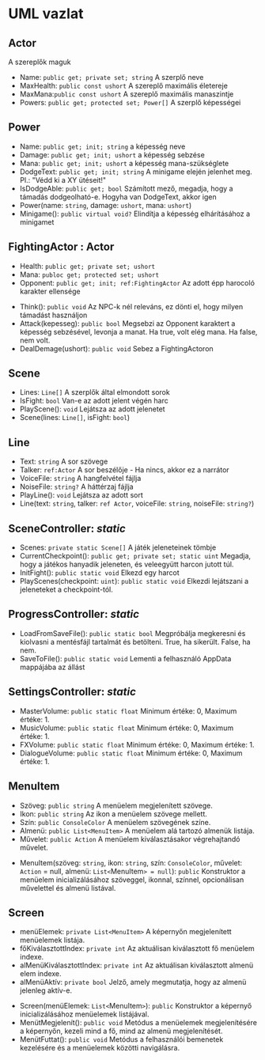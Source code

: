 # UML vazlat

## Actor

A szereplők maguk

- Name: `public get; private set; string` A szerplő neve
- MaxHealth: `public const ushort` A szereplő maximális életereje
- MaxMana:`public const ushort` A szereplő maximális manaszintje
- Powers: `public get; protected set; Power[]` A szerplő képességei

## Power

- Name: `public get; init; string` a képesség neve
- Damage: `public get; init; ushort` a képesség sebzése
- Mana: `public get; init; ushort` a képesség mana-szükséglete
- DodgeText: `public get; init; string` A minigame elején jelenhet meg. Pl.: "Védd ki a XY ütéseit!"
- IsDodgeAble: `public get; bool` Számított mező, megadja, hogy a támadás dodgeolható-e. Hogyha van DodgeText, akkor igen
- Power(name: `string`, damage: `ushort`, mana: `ushort`)
- Minigame(): `public virtual void?` Elindítja a képesség elhárításához a minigamet

## FightingActor : Actor

- Health: `public get; private set; ushort`
- Mana: `publoc get; protected set; ushort`
- Opponent: `public get; init; ref:FightingActor` Az adott épp harocoló karakter ellensége
<!--  SetOpponent(`ref:FightingActor`): `void` Beállítja az adott éppen harcoló karakter ellenségét -->
- Think(): `public void` Az NPC-k nél releváns, ez dönti el, hogy milyen támadást használjon
- Attack(kepesseg): `public bool` Megsebzi az Opponent karaktert a képesség sebzésével, levonja a manat. Ha true, volt elég mana. Ha false, nem volt.
- DealDemage(ushort): `public void` Sebez a FightingActoron

## Scene

- Lines: `Line[]` A szerplők által elmondott sorok
- IsFight: `bool` Van-e az adott jelent végén harc
- PlayScene(): `void` Lejátsza az adott jelenetet
- Scene(lines: `Line[]`, isFight: `bool`)

## Line

- Text: `string` A sor szövege
- Talker: `ref:Actor` A sor beszélője - Ha nincs, akkor ez a narrátor
- VoiceFile: `string` A hangfelvétel fájlja
- NoiseFile: `string?` A háttérzaj fájlja
- PlayLine(): `void` Lejátsza az adott sort
- Line(text: `string`, talker: `ref Actor`, voiceFile: `string`, noiseFile: `string?`)

## SceneController: *static*

- Scenes: `private static Scene[]` A játék jeleneteinek tömbje
- CurrentCheckpoint(): `public get; private set; static uint` Megadja, hogy a játékos hanyadik jeleneten, és veleegyütt harcon jutott túl.
- InitFight(): `public static void` Elkezd egy harcot
- PlayScenes(checkpoint: `uint`): `public static void` Elkezdi lejátszani a jeleneteket a checkpoint-tól.

## ProgressController: *static*

- LoadFromSaveFile(): `public static bool` Megpróbálja megkeresni és kiolvasni a mentésfájl tartalmát és betölteni. True, ha sikerült. False, ha nem.
- SaveToFile(): `public static void` Lementi a felhasználó AppData mappájába az állást

## SettingsController: *static*
- MasterVolume: `public static float` Minimum értéke: 0, Maximum értéke: 1.
- MusicVolume: `public static float` Minimum értéke: 0, Maximum értéke: 1.
- FXVolume: `public static float` Minimum értéke: 0, Maximum értéke: 1.
- DialogueVolume: `public static float` Minimum értéke: 0, Maximum értéke: 1.

## MenuItem
- Szöveg: `public string` A menüelem megjelenített szövege.
- Ikon: `public string` Az ikon a menüelem szövege mellett.
- Szín: `public ConsoleColor` A menüelem szövegének színe.
- Almenü: `public List<MenuItem>` A menüelem alá tartozó almenük listája.
- Művelet: `public Action` A menüelem kiválasztásakor végrehajtandó művelet.
+ MenuItem(szöveg: `string`, ikon: `string`, szín: `ConsoleColor`, művelet: `Action` = null, almenü: `List<`MenuItem`> = null`): `public` Konstruktor a menüelem inicializálásához szöveggel, ikonnal, színnel, opcionálisan művelettel és almenü listával.

## Screen
- menüElemek: `private List<MenuItem>` A képernyőn megjelenített menüelemek listája.
- főKiválasztottIndex: `private int` Az aktuálisan kiválasztott fő menüelem indexe.
- alMenüKiválasztottIndex: `private int` Az aktuálisan kiválasztott almenü elem indexe.
- alMenüAktív: `private bool` Jelző, amely megmutatja, hogy az almenü jelenleg aktív-e.
+ Screen(menüElemek: `List<`MenuItem`>`): `public` Konstruktor a képernyő inicializálásához menüelemek listájával.
+ MenütMegjelenít(): `public void` Metódus a menüelemek megjelenítésére a képernyőn, kezeli mind a fő, mind az almenü megjelenítését.
+ MenütFuttat(): `public void` Metódus a felhasználói bemenetek kezelésére és a menüelemek közötti navigálásra.
